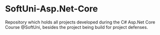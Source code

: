 # SoftUni-Asp.Net-Core
Repository which holds all projects developed during the C# Asp.Net Core Course @SoftUni, besides the project being build for project defenses.
